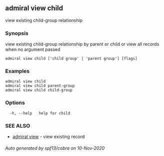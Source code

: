 ## admiral view child

view existing child-group relationship

### Synopsis

view existing child-group relationship by parent or child or view all records when no argument passed

```
admiral view child ['child group' | 'parent group'] [flags]
```

### Examples

```
admiral view child
admiral view child parent-group
admiral view child child-group
```

### Options

```
  -h, --help   help for child
```

### SEE ALSO

* [admiral view](admiral_view.md)	 - view existing record

###### Auto generated by spf13/cobra on 10-Nov-2020
